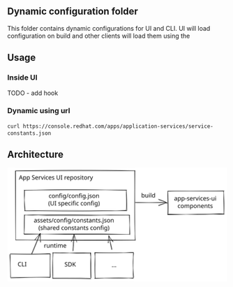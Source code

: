 ## Dynamic configuration folder

This folder contains dynamic configurations for UI and CLI.
UI will load configuration on build and other clients will load them using the 

## Usage 

### Inside UI

TODO - add hook

### Dynamic using url

```
curl https://console.redhat.com/apps/application-services/service-constants.json
```

## Architecture

![](./architecture.svg)
